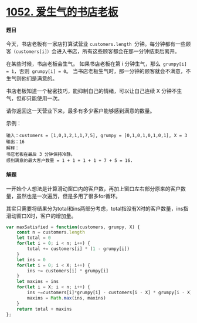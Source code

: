 # [1052. 爱生气的书店老板](https://leetcode-cn.com/problems/grumpy-bookstore-owner/)

#### 题目

今天，书店老板有一家店打算试营业 `customers.length `分钟。每分钟都有一些顾客`（customers[i]）`会进入书店，所有这些顾客都会在那一分钟结束后离开。

在某些时候，书店老板会生气。 如果书店老板在第 i 分钟生气，那么` grumpy[i] = 1`，否则` grumpy[i] = 0`。 当书店老板生气时，那一分钟的顾客就会不满意，不生气则他们是满意的。

书店老板知道一个秘密技巧，能抑制自己的情绪，可以让自己连续 X 分钟不生气，但却只能使用一次。

请你返回这一天营业下来，最多有多少客户能够感到满意的数量。

示例：

```
输入：customers = [1,0,1,2,1,1,7,5], grumpy = [0,1,0,1,0,1,0,1], X = 3
输出：16
解释：
书店老板在最后 3 分钟保持冷静。
感到满意的最大客户数量 = 1 + 1 + 1 + 1 + 7 + 5 = 16.
```



#### 解题

一开始个人想法是计算滑动窗口内的客户数，再加上窗口左右部分原来的客户数量，虽然也是一次遍历，但是多用了很多for循环。

其实只需要将结果分为total和ins两部分考虑，total指没有X时的客户数量，ins指滑动窗口X时，客户的增加量。

```js
var maxSatisfied = function(customers, grumpy, X) {
    const n = customers.length
    let total = 0
    for(let i = 0; i < n; i++) {
        total += customers[i] * (1 - grumpy[i])
    }
    let ins = 0
    for(let i = 0; i < X; i++) {
        ins += customers[i] * grumpy[i]
    }
    let maxins = ins
    for(let i = X; i < n; i++) {
        ins +=customers[i]*grumpy[i] - customers[i - X] * grumpy[i - X] 
        maxins = Math.max(ins, maxins)
    }
    return total + maxins
};
```

